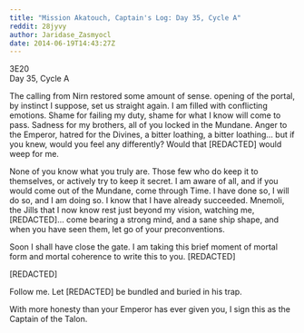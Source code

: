 ```yaml
---
title: "Mission Akatouch, Captain's Log: Day 35, Cycle A"
reddit: 28jyvy
author: Jaridase_Zasmyocl
date: 2014-06-19T14:43:27Z
---
```


3E20      
Day 35, Cycle A

The calling from Nirn restored some amount of sense. opening of the portal, by instinct I suppose, set us straight again. I am filled with conflicting emotions. Shame for failing my duty, shame for what I know will come to pass. Sadness for my brothers, all of you locked in the Mundane. Anger to the Emperor, hatred for the Divines, a bitter loathing, a bitter loathing... but if you knew, would you feel any differently? Would that [REDACTED] would weep for me.

None of you know what you truly are. Those few who do keep it to themselves, or actively try to keep it secret. I am aware of all, and if you would come out of the Mundane, come through Time. I have done so, I will do so, and I am doing so. I know that I have already succeeded. Mnemoli, the Jills that I now know rest just beyond my vision, watching me, [REDACTED]... come bearing a strong mind, and a sane ship shape, and when you have seen them, let go of your preconventions. 

Soon I shall have close the gate. I am taking this brief moment of mortal form and mortal coherence to write this to you. [REDACTED] 

[REDACTED]

Follow me. Let [REDACTED] be bundled and buried in his trap.

With more honesty than your Emperor has ever given you, I sign this as the Captain of the Talon.
